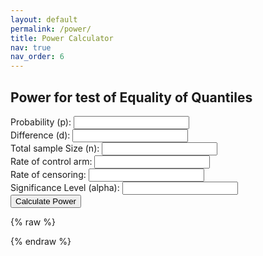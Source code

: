 ```yaml
---
layout: default
permalink: /power/
title: Power Calculator
nav: true
nav_order: 6
---
```


<h2>Power for test of Equality of Quantiles</h2>

<form id="power-form">
  <label>Probability (p): <input type="number" id="prob" step="any" required></label><br>
  <label>Difference (d): <input type="number" id="diff" step="any" required></label><br>
  <label>Total sample Size (n): <input type="number" id="sample-size" required></label><br>
  <label>Rate of control arm: <input type="number" id="rate-control" step="any" required></label><br>
  <label>Rate of censoring: <input type="number" id="rate-cens" step="any" required></label><br>
  <label>Significance Level (alpha): <input type="number" id="alpha" step="any" required></label><br>
  <button type="submit">Calculate Power</button>
</form>

<p id="result"></p>

{% raw %}
<script>
  function normCDF(x) {
    return (1 - Math.erf(-x / Math.sqrt(2))) / 2;
  }

    function expo_pdf(x, lambda) {
    return lambda*Math.exp(-lambda*x);
  }

   function normSInv(p) {
    // Inverse CDF of standard normal
    return Math.sqrt(2) * inverseErf(2 * p - 1);
  }

  function inverseErf(x) {
    // Approximate inverse error function
    let a = 0.147;
    let ln = Math.log(1 - x * x);
    let term1 = 2 / (Math.PI * a) + ln / 2;
    let term2 = ln / a;
    return Math.sign(x) * Math.sqrt(Math.sqrt(term1 * term1 - term2) - term1);
  }

  document.getElementById("power-form").addEventListener("submit", function(e) {
    e.preventDefault();

    const prob = parseFloat(document.getElementById("prob").value);
    const n = parseFloat(document.getElementById("sample-size").value);
    const rateC = parseFloat(document.getElementById("rate-control").value);
    const diff = parseFloat(document.getElementById("diff").value);
    const rateCens = parseFloat(document.getElementById("rate-cens").value);
    const alpha = parseFloat(document.getElementById("alpha").value);

    const z_alpha = Math.abs(normSInv(1 - alpha));
    const quantC = -Math.log(1-prob)/rateC;
    const rateE = -Math.log(1-prob)/(quantC - diff);
    const quantE = quantC - diff;
    const phiC = rateC/(rateC+rateCens) * (Math.exp((rateC+rateCens)*quantC) - 1);
    const phiE = rateE/(rateE+rateCens) * (Math.exp((rateE+rateCens)*quantE) - 1);
    const sigma2 = Math.pow(1 - prob, 2) * (phiC/((1/2)*expo_pdf(quantC, rateC)) +  phiE/((1/2)*expo_pdf(quantE, rateE)) );
    const z_critical = normSInv(1 - alpha / 2);
    const power = 1-normCDF(z_critical - Math.sqrt(n)*diff/(Math.sqrt(sigma2 )) +  normCDF(-z_critical - Math.sqrt(n)*diff/(Math.sqrt(sigma2 )) ;

    document.getElementById("result").innerText = "Estimated Power: " + (power * 100).toFixed(2) + "%";
  });

  // Approximation of inverse normal CDF
  function normSInv(p) {
    const a1 = -39.696830, a2 = 220.946098, a3 = -275.928510;
    const b1 = -54.476098, b2 = 161.585836, b3 = -155.698979;
    const c1 = 0.00048204;
    let x = p - 0.5, r;

    if (Math.abs(x) < 0.42) {
      r = x * x;
      return x * (((a3 * r + a2) * r + a1) * r + 1) /
                 ((((b3 * r + b2) * r + b1) * r + 1));
    }

    r = p < 0.5 ? p : 1 - p;
    r = Math.sqrt(-Math.log(r));
    r = (((c1 * r + 2.515517) * r + 0.802853) * r + 0.010328) /
        (((1.432788 * r + 0.189269) * r + 0.001308) * r + 1);
    return p < 0.5 ? -r : r;
  }
</script>
{% endraw %}

